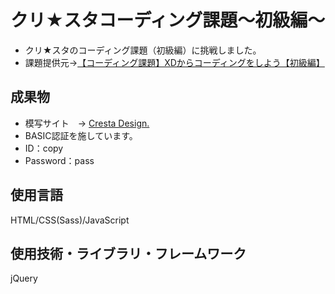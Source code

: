 # クリ★スタコーディング課題〜初級編〜
- クリ★スタのコーディング課題（初級編）に挑戦しました。
- 課題提供元→[【コーディング課題】XDからコーディングをしよう【初級編】](https://crestadesign.org/cording-first/)

## 成果物
- 模写サイト　→ [Cresta Design.](https://blog.ykllog.com/coding/PracticeSite01/)
- BASIC認証を施しています。
 - ID：copy
 - Password：pass

## 使用言語
HTML/CSS(Sass)/JavaScript

## 使用技術・ライブラリ・フレームワーク
jQuery